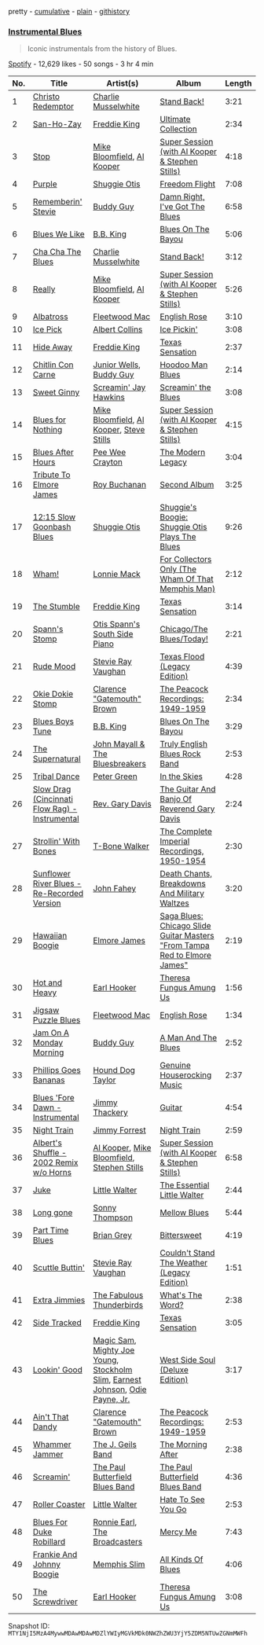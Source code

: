 pretty - [cumulative](/playlists/cumulative/37i9dQZF1DXbUXCbzCkRVP.md) - [plain](/playlists/plain/37i9dQZF1DXbUXCbzCkRVP) - [githistory](https://github.githistory.xyz/mackorone/spotify-playlist-archive/blob/main/playlists/plain/37i9dQZF1DXbUXCbzCkRVP)

### [Instrumental Blues](https://open.spotify.com/playlist/37i9dQZF1DXbUXCbzCkRVP)

> Iconic instrumentals from the history of Blues.

[Spotify](https://open.spotify.com/user/spotify) - 12,629 likes - 50 songs - 3 hr 4 min

| No. | Title | Artist(s) | Album | Length |
|---|---|---|---|---|
| 1 | [Christo Redemptor](https://open.spotify.com/track/2KmDMUum37jq4TFaHXD3JY) | [Charlie Musselwhite](https://open.spotify.com/artist/4NikxGoDm5LGVYAHj0Euoc) | [Stand Back!](https://open.spotify.com/album/76xRltIuAfERRJwWp1Fbbe) | 3:21 |
| 2 | [San\-Ho\-Zay](https://open.spotify.com/track/54tnyfQvFNTCNjhvH540CU) | [Freddie King](https://open.spotify.com/artist/5dCuFngSPyOOnTAvrC7v2s) | [Ultimate Collection](https://open.spotify.com/album/6CbrZqDIfD8TDS4xrXC8MS) | 2:34 |
| 3 | [Stop](https://open.spotify.com/track/4aWZIBCBMQEgMna9JpgW90) | [Mike Bloomfield](https://open.spotify.com/artist/0yT9vbP1EOnCpl2McnF9nH), [Al Kooper](https://open.spotify.com/artist/49JvZ17o0VaAmXaJv5kZlv) | [Super Session \(with Al Kooper & Stephen Stills\)](https://open.spotify.com/album/6bdy2PnssuzDkldvAOjVmj) | 4:18 |
| 4 | [Purple](https://open.spotify.com/track/510i2lQvSKIgFXVrq2Dg5Y) | [Shuggie Otis](https://open.spotify.com/artist/4YHtIE7FI8ITfekzzN5Jpl) | [Freedom Flight](https://open.spotify.com/album/7suTZDEkiDpzkouw300noM) | 7:08 |
| 5 | [Rememberin' Stevie](https://open.spotify.com/track/4LGjbJo0qtnuL8O5x7NbkT) | [Buddy Guy](https://open.spotify.com/artist/2gCsNOpiBaMNh20jQ5prf0) | [Damn Right, I've Got The Blues](https://open.spotify.com/album/7IxnFL0kaVSqs9iy9qSqPj) | 6:58 |
| 6 | [Blues We Like](https://open.spotify.com/track/67nOaC07CjUkWbxnINEH4v) | [B.B\. King](https://open.spotify.com/artist/5xLSa7l4IV1gsQfhAMvl0U) | [Blues On The Bayou](https://open.spotify.com/album/5niyTbKPj1WYWj8fVVLq0r) | 5:06 |
| 7 | [Cha Cha The Blues](https://open.spotify.com/track/44759fbdnc1zfQZLZt8U0i) | [Charlie Musselwhite](https://open.spotify.com/artist/4NikxGoDm5LGVYAHj0Euoc) | [Stand Back!](https://open.spotify.com/album/76xRltIuAfERRJwWp1Fbbe) | 3:12 |
| 8 | [Really](https://open.spotify.com/track/2gkEufrsoGisa7p4rh6K22) | [Mike Bloomfield](https://open.spotify.com/artist/0yT9vbP1EOnCpl2McnF9nH), [Al Kooper](https://open.spotify.com/artist/49JvZ17o0VaAmXaJv5kZlv) | [Super Session \(with Al Kooper & Stephen Stills\)](https://open.spotify.com/album/6bdy2PnssuzDkldvAOjVmj) | 5:26 |
| 9 | [Albatross](https://open.spotify.com/track/3iZ5twPwvFeOUQA4Deu8tP) | [Fleetwood Mac](https://open.spotify.com/artist/08GQAI4eElDnROBrJRGE0X) | [English Rose](https://open.spotify.com/album/6UQyg4DOgAGfKnjSciPKBe) | 3:10 |
| 10 | [Ice Pick](https://open.spotify.com/track/7z3wUQAFexFWpUaKZDktZr) | [Albert Collins](https://open.spotify.com/artist/1uFixbBAduJkFAeRKznkvW) | [Ice Pickin'](https://open.spotify.com/album/7K0AX1jtXt1iLCtPLM3dab) | 3:08 |
| 11 | [Hide Away](https://open.spotify.com/track/2bV2rAslNR4CjjG8CuEQhZ) | [Freddie King](https://open.spotify.com/artist/5dCuFngSPyOOnTAvrC7v2s) | [Texas Sensation](https://open.spotify.com/album/4umKoGiZh0ddpdQZHqTPVA) | 2:37 |
| 12 | [Chitlin Con Carne](https://open.spotify.com/track/1VuusegWcz4R6DVA4pOOFI) | [Junior Wells](https://open.spotify.com/artist/78CBFzwo7wwNaaTYVP5btK), [Buddy Guy](https://open.spotify.com/artist/2gCsNOpiBaMNh20jQ5prf0) | [Hoodoo Man Blues](https://open.spotify.com/album/6whq5Ok1wCTlrXRNyzDSJ4) | 2:14 |
| 13 | [Sweet Ginny](https://open.spotify.com/track/4zV9LoMlAnPeHS1kvKJ2ea) | [Screamin' Jay Hawkins](https://open.spotify.com/artist/3VBpsrUi2vV7Uj87ONHu7Z) | [Screamin' the Blues](https://open.spotify.com/album/6N4DLp1wZDmJyV08vB9vHY) | 3:08 |
| 14 | [Blues for Nothing](https://open.spotify.com/track/6tPZzx5GfGTAG4ehDYnL7b) | [Mike Bloomfield](https://open.spotify.com/artist/0yT9vbP1EOnCpl2McnF9nH), [Al Kooper](https://open.spotify.com/artist/49JvZ17o0VaAmXaJv5kZlv), [Steve Stills](https://open.spotify.com/artist/0dfXKGyyW8BPJ4QBS95tMY) | [Super Session \(with Al Kooper & Stephen Stills\)](https://open.spotify.com/album/6bdy2PnssuzDkldvAOjVmj) | 4:15 |
| 15 | [Blues After Hours](https://open.spotify.com/track/0RDC5acwFJydRC4MYHRi7S) | [Pee Wee Crayton](https://open.spotify.com/artist/3OPJZtUlpoL3kZloBGY1lA) | [The Modern Legacy](https://open.spotify.com/album/5KYO0eRr8nZwQESUhUreBy) | 3:04 |
| 16 | [Tribute To Elmore James](https://open.spotify.com/track/0RGJg8HUx82PSbIKjbips5) | [Roy Buchanan](https://open.spotify.com/artist/0augulkuXFx1qPfb590w2C) | [Second Album](https://open.spotify.com/album/3sQGboPz478r7roRcq45cZ) | 3:25 |
| 17 | [12:15 Slow Goonbash Blues](https://open.spotify.com/track/4zy2Th0CDzOyNwbTODygmj) | [Shuggie Otis](https://open.spotify.com/artist/4YHtIE7FI8ITfekzzN5Jpl) | [Shuggie's Boogie: Shuggie Otis Plays The Blues](https://open.spotify.com/album/6WSeoiDc3zAjZVjFzMyLBC) | 9:26 |
| 18 | [Wham!](https://open.spotify.com/track/302CaFeYCMGRad4UvnRF8J) | [Lonnie Mack](https://open.spotify.com/artist/52GxmJdAcByy1ZyPivpUns) | [For Collectors Only \(The Wham Of That Memphis Man\)](https://open.spotify.com/album/5tgQYUZW6IHoi2VvP3yW7v) | 2:12 |
| 19 | [The Stumble](https://open.spotify.com/track/4SAKoygdIR2OwBO66j82vh) | [Freddie King](https://open.spotify.com/artist/5dCuFngSPyOOnTAvrC7v2s) | [Texas Sensation](https://open.spotify.com/album/4umKoGiZh0ddpdQZHqTPVA) | 3:14 |
| 20 | [Spann's Stomp](https://open.spotify.com/track/1gWCbuU98lwewH3n7xt6rT) | [Otis Spann's South Side Piano](https://open.spotify.com/artist/7nnBKgaKnLsnxwIljUhwa2) | [Chicago/The Blues/Today!](https://open.spotify.com/album/7mBBWwpCTFnrVDci6WYU9T) | 2:21 |
| 21 | [Rude Mood](https://open.spotify.com/track/03NejRMxYMMCFo2Ylsia6l) | [Stevie Ray Vaughan](https://open.spotify.com/artist/5fsDcuclIe8ZiBD5P787K1) | [Texas Flood \(Legacy Edition\)](https://open.spotify.com/album/1AL5oXZRtTc8PyhcTwg4xQ) | 4:39 |
| 22 | [Okie Dokie Stomp](https://open.spotify.com/track/0lKllvUnZSEhUZJscwF0X6) | [Clarence "Gatemouth" Brown](https://open.spotify.com/artist/4aoS04mCVj1CMam1LiHngo) | [The Peacock Recordings: 1949\-1959](https://open.spotify.com/album/5WxxDTODQb1ppu9nCdEvsV) | 2:34 |
| 23 | [Blues Boys Tune](https://open.spotify.com/track/63wEUQ8SN2S8nx2r21zTnl) | [B.B\. King](https://open.spotify.com/artist/5xLSa7l4IV1gsQfhAMvl0U) | [Blues On The Bayou](https://open.spotify.com/album/5niyTbKPj1WYWj8fVVLq0r) | 3:29 |
| 24 | [The Supernatural](https://open.spotify.com/track/4r4fq97cNvnRw7TmN6AaPr) | [John Mayall & The Bluesbreakers](https://open.spotify.com/artist/2ScuQMRWThcifBRIvNDFDC) | [Truly English Blues Rock Band](https://open.spotify.com/album/4G5jNn7Xlh9eOC1ZyCJYDS) | 2:53 |
| 25 | [Tribal Dance](https://open.spotify.com/track/0ZKTVJio4Oap9foLm3bh7M) | [Peter Green](https://open.spotify.com/artist/3y1DgnVXqckGJrbwOKchdU) | [In the Skies](https://open.spotify.com/album/2lN1smqF0snKbzvR6ZY7FJ) | 4:28 |
| 26 | [Slow Drag \(Cincinnati Flow Rag\) \- Instrumental](https://open.spotify.com/track/3TbRCDUuUTxQW4y2KUz1MJ) | [Rev\. Gary Davis](https://open.spotify.com/artist/7DtrCdyysCDj5BlVKcassv) | [The Guitar And Banjo Of Reverend Gary Davis](https://open.spotify.com/album/53QsjgEDlXH9TwIamS0xGJ) | 2:24 |
| 27 | [Strollin' With Bones](https://open.spotify.com/track/5C4lqxcOb2aZPxMV73G00U) | [T\-Bone Walker](https://open.spotify.com/artist/6nPKmEbQmR8jGZEm7ArOFX) | [The Complete Imperial Recordings, 1950\-1954](https://open.spotify.com/album/5wu5aLFVDLguiEmgWzraOX) | 2:30 |
| 28 | [Sunflower River Blues \- Re\-Recorded Version](https://open.spotify.com/track/6CePeHbXmgwna8B5dC6xKV) | [John Fahey](https://open.spotify.com/artist/4js8BDiQwnHLlDmT1shPH7) | [Death Chants, Breakdowns And Military Waltzes](https://open.spotify.com/album/05HGeZ7JSfwJiOpaToYzUu) | 3:20 |
| 29 | [Hawaiian Boogie](https://open.spotify.com/track/50IAP78bUna2exWkQiGhrM) | [Elmore James](https://open.spotify.com/artist/0q9kpdDkEA3H17gcRMjgVS) | [Saga Blues: Chicago Slide Guitar Masters "From Tampa Red to Elmore James"](https://open.spotify.com/album/34KpwnL6xD2nYfX8hgoEPA) | 2:19 |
| 30 | [Hot and Heavy](https://open.spotify.com/track/5l9DRliLvlg8NO4x8jDBZq) | [Earl Hooker](https://open.spotify.com/artist/3Ev1WS21x5Jav9j214A19O) | [Theresa Fungus Amung Us](https://open.spotify.com/album/30dPV2N4mJh7tEAqVcZwlY) | 1:56 |
| 31 | [Jigsaw Puzzle Blues](https://open.spotify.com/track/2ukRDdimXaalohB9F4bAXb) | [Fleetwood Mac](https://open.spotify.com/artist/08GQAI4eElDnROBrJRGE0X) | [English Rose](https://open.spotify.com/album/6UQyg4DOgAGfKnjSciPKBe) | 1:34 |
| 32 | [Jam On A Monday Morning](https://open.spotify.com/track/6UQMeYLE04t3PJY2OYYhA4) | [Buddy Guy](https://open.spotify.com/artist/2gCsNOpiBaMNh20jQ5prf0) | [A Man And The Blues](https://open.spotify.com/album/3cx4CSrzwft7UVlsoZxbTZ) | 2:52 |
| 33 | [Phillips Goes Bananas](https://open.spotify.com/track/5gfRFbVkh7Ppxe13omloWz) | [Hound Dog Taylor](https://open.spotify.com/artist/737qPoiQQkeuIzuJy54aK4) | [Genuine Houserocking Music](https://open.spotify.com/album/0QYVlYhJlKUteRXnfqZwhe) | 2:37 |
| 34 | [Blues 'Fore Dawn \- Instrumental](https://open.spotify.com/track/3zVx7964ROy15h1lC7fhzD) | [Jimmy Thackery](https://open.spotify.com/artist/22I2nRL3Avazb5FfXhmyDQ) | [Guitar](https://open.spotify.com/album/1k1BDnn6ynbeFG5ts58NRI) | 4:54 |
| 35 | [Night Train](https://open.spotify.com/track/21qi2RxDfFjKBqsVdu64w7) | [Jimmy Forrest](https://open.spotify.com/artist/2AdOGwpXiwCctV1n9sJaub) | [Night Train](https://open.spotify.com/album/37OzV30qCWV0H5Xn0Q0g9s) | 2:59 |
| 36 | [Albert's Shuffle \- 2002 Remix w/o Horns](https://open.spotify.com/track/7AaUATKp29w0x3C8RAv3lK) | [Al Kooper](https://open.spotify.com/artist/49JvZ17o0VaAmXaJv5kZlv), [Mike Bloomfield](https://open.spotify.com/artist/0yT9vbP1EOnCpl2McnF9nH), [Stephen Stills](https://open.spotify.com/artist/4WlSvDKaq1PA2Nr7cCIPxX) | [Super Session \(with Al Kooper & Stephen Stills\)](https://open.spotify.com/album/6bdy2PnssuzDkldvAOjVmj) | 6:58 |
| 37 | [Juke](https://open.spotify.com/track/57W5o6ojTFtydDMZ0mDDB3) | [Little Walter](https://open.spotify.com/artist/22JuR9OeENcP54XN5TlNWS) | [The Essential Little Walter](https://open.spotify.com/album/2Y2oBBKe7dnNGJrf6HAGBc) | 2:44 |
| 38 | [Long gone](https://open.spotify.com/track/6iC677ZnjXAa2ixQ3hIf6z) | [Sonny Thompson](https://open.spotify.com/artist/5zJQc0NgR7QSDOxA6EYZkR) | [Mellow Blues](https://open.spotify.com/album/3mua4DgKG2jJi1WiHHiAqq) | 5:44 |
| 39 | [Part Time Blues](https://open.spotify.com/track/5kqntu2ajqzuIMZP0aZFnW) | [Brian Grey](https://open.spotify.com/artist/0anlv8wmuRThghL7Fw4xDS) | [Bittersweet](https://open.spotify.com/album/286Ej4KKpT8Fc02kMA1MBf) | 4:19 |
| 40 | [Scuttle Buttin'](https://open.spotify.com/track/18PhtDBBYxE0vN4YvsZnMy) | [Stevie Ray Vaughan](https://open.spotify.com/artist/5fsDcuclIe8ZiBD5P787K1) | [Couldn't Stand The Weather \(Legacy Edition\)](https://open.spotify.com/album/5vxBOzakDbJleNA1rbA7FQ) | 1:51 |
| 41 | [Extra Jimmies](https://open.spotify.com/track/7JpvSoMnhgh2UTSkD9ZVpR) | [The Fabulous Thunderbirds](https://open.spotify.com/artist/6zmLTiN3NBNCDECRbbJKkT) | [What's The Word?](https://open.spotify.com/album/2OZq6JmBN0B5gUnw8bG4nD) | 2:38 |
| 42 | [Side Tracked](https://open.spotify.com/track/7qB9g4tusEHV5HGPzZejGj) | [Freddie King](https://open.spotify.com/artist/5dCuFngSPyOOnTAvrC7v2s) | [Texas Sensation](https://open.spotify.com/album/4umKoGiZh0ddpdQZHqTPVA) | 3:05 |
| 43 | [Lookin' Good](https://open.spotify.com/track/1Lw0Oi8JapLOIU8bfZV7PW) | [Magic Sam](https://open.spotify.com/artist/0XErJwG6aCEj7NpKsEZrrO), [Mighty Joe Young](https://open.spotify.com/artist/3s5c2rjSE7v4KbMsGb5qaL), [Stockholm Slim](https://open.spotify.com/artist/0WKpnBdTIx21ZsPd8zuynC), [Earnest Johnson](https://open.spotify.com/artist/1zkJyhY4Yx9tiouTnGrs2I), [Odie Payne, Jr.](https://open.spotify.com/artist/1A9aTffrO3x44CEX13JGIc) | [West Side Soul \(Deluxe Edition\)](https://open.spotify.com/album/2bonSc9cW7a0YcFBiH9naX) | 3:17 |
| 44 | [Ain't That Dandy](https://open.spotify.com/track/1n0WyL1sxkNVE94n3MgPHn) | [Clarence "Gatemouth" Brown](https://open.spotify.com/artist/4aoS04mCVj1CMam1LiHngo) | [The Peacock Recordings: 1949\-1959](https://open.spotify.com/album/5WxxDTODQb1ppu9nCdEvsV) | 2:53 |
| 45 | [Whammer Jammer](https://open.spotify.com/track/6ED55VLiJwnaWEuo45f6MF) | [The J\. Geils Band](https://open.spotify.com/artist/69Mj3u4FTUrpyeGNSIaU6F) | [The Morning After](https://open.spotify.com/album/26PQ24bOMADaGXHApdAsR8) | 2:38 |
| 46 | [Screamin'](https://open.spotify.com/track/5wQPmEoKg2Z05jV9FI0Z6p) | [The Paul Butterfield Blues Band](https://open.spotify.com/artist/6kz7WuPaUa4QVreP27I33i) | [The Paul Butterfield Blues Band](https://open.spotify.com/album/785WNIAl2zC3OZ6XHjFaIG) | 4:36 |
| 47 | [Roller Coaster](https://open.spotify.com/track/3jQUu2mIntB5hUQizHhOUd) | [Little Walter](https://open.spotify.com/artist/22JuR9OeENcP54XN5TlNWS) | [Hate To See You Go](https://open.spotify.com/album/7KZt4TYZm8A4tN1hqQpLRI) | 2:53 |
| 48 | [Blues For Duke Robillard](https://open.spotify.com/track/1PZHYEA9oq4VCmXnSjanLk) | [Ronnie Earl](https://open.spotify.com/artist/7xjcFAzlxdwPCfWi3VOuxU), [The Broadcasters](https://open.spotify.com/artist/2qFpRpyF3BTmEGS4V5sXpH) | [Mercy Me](https://open.spotify.com/album/1wSy1a6XpkddFp8R8yHeyj) | 7:43 |
| 49 | [Frankie And Johnny Boogie](https://open.spotify.com/track/4Vmcs564gpHY3umYGc5ICN) | [Memphis Slim](https://open.spotify.com/artist/5JuPv0rJXe5aWNTgu8YVqZ) | [All Kinds Of Blues](https://open.spotify.com/album/6SGFgR8zDW0lPM9sOrkujW) | 4:06 |
| 50 | [The Screwdriver](https://open.spotify.com/track/2qB2d4QdB5CpbQVAlbeM0A) | [Earl Hooker](https://open.spotify.com/artist/3Ev1WS21x5Jav9j214A19O) | [Theresa Fungus Amung Us](https://open.spotify.com/album/30dPV2N4mJh7tEAqVcZwlY) | 3:08 |

Snapshot ID: `MTY1NjI5MzA4MywwMDAwMDAwMDZlYWIyMGVkMDk0NWZhZWU3YjY5ZDM5NTUwZGNmMWFh`
